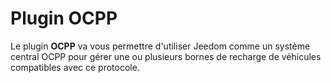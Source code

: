 # Plugin OCPP

Le plugin **OCPP** va vous permettre d'utiliser Jeedom comme un système central OCPP pour gérer une ou plusieurs bornes de recharge de véhicules compatibles avec ce protocole.
